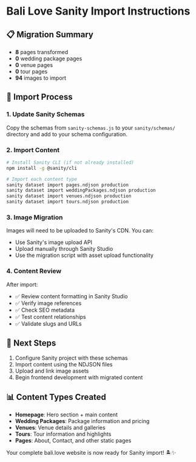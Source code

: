 # Bali Love Sanity Import Instructions

## 📋 Migration Summary
- **8** pages transformed
- **0** wedding package pages
- **0** venue pages  
- **0** tour pages
- **94** images to import

## 🚀 Import Process

### 1. Update Sanity Schemas
Copy the schemas from `sanity-schemas.js` to your `sanity/schemas/` directory and add to your schema configuration.

### 2. Import Content
```bash
# Install Sanity CLI (if not already installed)
npm install -g @sanity/cli

# Import each content type
sanity dataset import pages.ndjson production
sanity dataset import weddingPackages.ndjson production
sanity dataset import venues.ndjson production
sanity dataset import tours.ndjson production
```

### 3. Image Migration
Images will need to be uploaded to Sanity's CDN. You can:
- Use Sanity's image upload API
- Upload manually through Sanity Studio
- Use the migration script with asset upload functionality

### 4. Content Review
After import:
- ✅ Review content formatting in Sanity Studio
- ✅ Verify image references
- ✅ Check SEO metadata
- ✅ Test content relationships
- ✅ Validate slugs and URLs

## 🎯 Next Steps
1. Configure Sanity project with these schemas
2. Import content using the NDJSON files
3. Upload and link image assets
4. Begin frontend development with migrated content

## 📊 Content Types Created
- **Homepage**: Hero section + main content
- **Wedding Packages**: Package information and pricing
- **Venues**: Venue details and galleries
- **Tours**: Tour information and highlights  
- **Pages**: About, Contact, and other static pages

Your complete bali.love website is now ready for Sanity import! 🏝️✨
